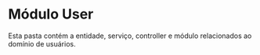 # Módulo User

Esta pasta contém a entidade, serviço, controller e módulo relacionados ao domínio de usuários.
